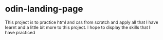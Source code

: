 # odin-landing-page

This project is to practice html and css from scratch and apply all that I have learnt and a little bit more to this project.
I hope to display the skills that I have practiced